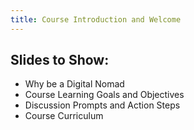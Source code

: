 ```yaml
---
title: Course Introduction and Welcome
---
```


## Slides to Show:

- Why be a Digital Nomad
- Course Learning Goals and Objectives
- Discussion Prompts and Action Steps
- Course Curriculum